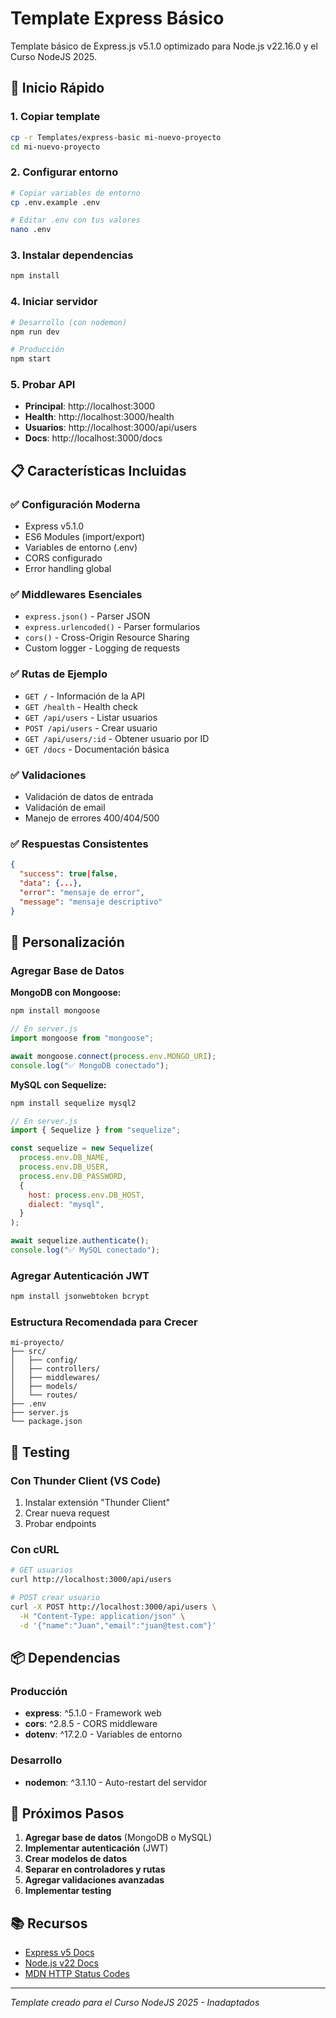 # Template Express Básico

Template básico de Express.js v5.1.0 optimizado para Node.js v22.16.0 y el Curso NodeJS 2025.

## 🚀 Inicio Rápido

### 1. Copiar template

```bash
cp -r Templates/express-basic mi-nuevo-proyecto
cd mi-nuevo-proyecto
```

### 2. Configurar entorno

```bash
# Copiar variables de entorno
cp .env.example .env

# Editar .env con tus valores
nano .env
```

### 3. Instalar dependencias

```bash
npm install
```

### 4. Iniciar servidor

```bash
# Desarrollo (con nodemon)
npm run dev

# Producción
npm start
```

### 5. Probar API

- **Principal**: http://localhost:3000
- **Health**: http://localhost:3000/health
- **Usuarios**: http://localhost:3000/api/users
- **Docs**: http://localhost:3000/docs

## 📋 Características Incluidas

### ✅ Configuración Moderna

- Express v5.1.0
- ES6 Modules (import/export)
- Variables de entorno (.env)
- CORS configurado
- Error handling global

### ✅ Middlewares Esenciales

- `express.json()` - Parser JSON
- `express.urlencoded()` - Parser formularios
- `cors()` - Cross-Origin Resource Sharing
- Custom logger - Logging de requests

### ✅ Rutas de Ejemplo

- `GET /` - Información de la API
- `GET /health` - Health check
- `GET /api/users` - Listar usuarios
- `POST /api/users` - Crear usuario
- `GET /api/users/:id` - Obtener usuario por ID
- `GET /docs` - Documentación básica

### ✅ Validaciones

- Validación de datos de entrada
- Validación de email
- Manejo de errores 400/404/500

### ✅ Respuestas Consistentes

```json
{
  "success": true|false,
  "data": {...},
  "error": "mensaje de error",
  "message": "mensaje descriptivo"
}
```

## 🔧 Personalización

### Agregar Base de Datos

**MongoDB con Mongoose:**

```bash
npm install mongoose
```

```javascript
// En server.js
import mongoose from "mongoose";

await mongoose.connect(process.env.MONGO_URI);
console.log("✅ MongoDB conectado");
```

**MySQL con Sequelize:**

```bash
npm install sequelize mysql2
```

```javascript
// En server.js
import { Sequelize } from "sequelize";

const sequelize = new Sequelize(
  process.env.DB_NAME,
  process.env.DB_USER,
  process.env.DB_PASSWORD,
  {
    host: process.env.DB_HOST,
    dialect: "mysql",
  }
);

await sequelize.authenticate();
console.log("✅ MySQL conectado");
```

### Agregar Autenticación JWT

```bash
npm install jsonwebtoken bcrypt
```

### Estructura Recomendada para Crecer

```
mi-proyecto/
├── src/
│   ├── config/
│   ├── controllers/
│   ├── middlewares/
│   ├── models/
│   └── routes/
├── .env
├── server.js
└── package.json
```

## 🧪 Testing

### Con Thunder Client (VS Code)

1. Instalar extensión "Thunder Client"
2. Crear nueva request
3. Probar endpoints

### Con cURL

```bash
# GET usuarios
curl http://localhost:3000/api/users

# POST crear usuario
curl -X POST http://localhost:3000/api/users \
  -H "Content-Type: application/json" \
  -d '{"name":"Juan","email":"juan@test.com"}'
```

## 📦 Dependencias

### Producción

- **express**: ^5.1.0 - Framework web
- **cors**: ^2.8.5 - CORS middleware
- **dotenv**: ^17.2.0 - Variables de entorno

### Desarrollo

- **nodemon**: ^3.1.10 - Auto-restart del servidor

## 🔗 Próximos Pasos

1. **Agregar base de datos** (MongoDB o MySQL)
2. **Implementar autenticación** (JWT)
3. **Crear modelos de datos**
4. **Separar en controladores y rutas**
5. **Agregar validaciones avanzadas**
6. **Implementar testing**

## 📚 Recursos

- [Express v5 Docs](https://expressjs.com/en/5x/api.html)
- [Node.js v22 Docs](https://nodejs.org/docs/latest-v22.x/api/)
- [MDN HTTP Status Codes](https://developer.mozilla.org/en-US/docs/Web/HTTP/Status)

---

_Template creado para el Curso NodeJS 2025 - Inadaptados_
